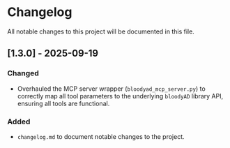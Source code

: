 # Changelog

All notable changes to this project will be documented in this file.

## [1.3.0] - 2025-09-19

### Changed
- Overhauled the MCP server wrapper (`bloodyad_mcp_server.py`) to correctly map all tool parameters to the underlying `bloodyAD` library API, ensuring all tools are functional.

### Added
- `changelog.md` to document notable changes to the project.

